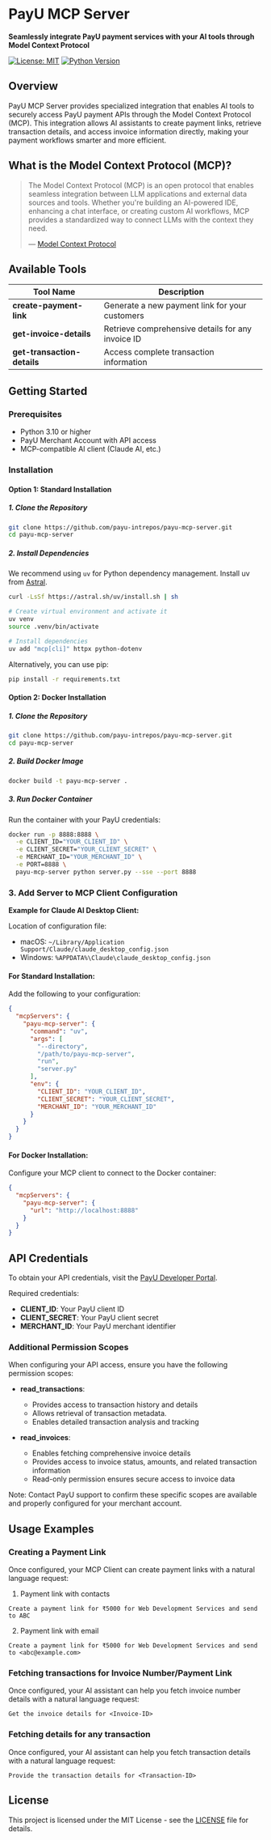 # PayU MCP Server

**Seamlessly integrate PayU payment services with your AI tools through Model Context Protocol**

[![License: MIT](https://img.shields.io/badge/License-MIT-blue.svg)](https://opensource.org/licenses/MIT)
[![Python Version](https://img.shields.io/badge/python-3.10-green)](https://www.python.org/downloads/release/python-3100/)

## Overview

PayU MCP Server provides specialized integration that enables AI tools to securely access PayU payment APIs through the Model Context Protocol (MCP). This integration allows AI assistants to create payment links, retrieve transaction details, and access invoice information directly, making your payment workflows smarter and more efficient.

## What is the Model Context Protocol (MCP)?

> The Model Context Protocol (MCP) is an open protocol that enables seamless integration between LLM applications and external data sources and tools. Whether you're building an AI-powered IDE, enhancing a chat interface, or creating custom AI workflows, MCP provides a standardized way to connect LLMs with the context they need.
>
> &mdash; [Model Context Protocol](https://github.com/modelcontextprotocol)

## Available Tools

| Tool Name | Description |
|-------------------------------|---------------------------------------------------------------|
| **create-payment-link** | Generate a new payment link for your customers |
| **get-invoice-details** | Retrieve comprehensive details for any invoice ID |
| **get-transaction-details** | Access complete transaction information |

## Getting Started

### Prerequisites

- Python 3.10 or higher
- PayU Merchant Account with API access
- MCP-compatible AI client (Claude AI, etc.)

### Installation

#### Option 1: Standard Installation

##### 1. Clone the Repository

```bash
git clone https://github.com/payu-intrepos/payu-mcp-server.git
cd payu-mcp-server
```

##### 2. Install Dependencies

We recommend using `uv` for Python dependency management. Install uv from [Astral](https://docs.astral.sh/uv/getting-started/installation/).

```bash
curl -LsSf https://astral.sh/uv/install.sh | sh

# Create virtual environment and activate it
uv venv
source .venv/bin/activate

# Install dependencies
uv add "mcp[cli]" httpx python-dotenv
```

Alternatively, you can use pip:

```bash
pip install -r requirements.txt
```

#### Option 2: Docker Installation

##### 1. Clone the Repository

```bash
git clone https://github.com/payu-intrepos/payu-mcp-server.git
cd payu-mcp-server
```

##### 2. Build Docker Image

```bash
docker build -t payu-mcp-server .
```

##### 3. Run Docker Container

Run the container with your PayU credentials:


```bash
docker run -p 8888:8888 \
  -e CLIENT_ID="YOUR_CLIENT_ID" \
  -e CLIENT_SECRET="YOUR_CLIENT_SECRET" \
  -e MERCHANT_ID="YOUR_MERCHANT_ID" \
  -e PORT=8888 \
  payu-mcp-server python server.py --sse --port 8888
```

### 3. Add Server to MCP Client Configuration

**Example for Claude AI Desktop Client:**

Location of configuration file:
- macOS: `~/Library/Application Support/Claude/claude_desktop_config.json`
- Windows: `%APPDATA%\Claude\claude_desktop_config.json`

#### For Standard Installation:

Add the following to your configuration:

```json
{
  "mcpServers": {
    "payu-mcp-server": {
      "command": "uv",
      "args": [
        "--directory",
        "/path/to/payu-mcp-server",
        "run",
        "server.py"
      ],
      "env": {
        "CLIENT_ID": "YOUR_CLIENT_ID",
        "CLIENT_SECRET": "YOUR_CLIENT_SECRET",
        "MERCHANT_ID": "YOUR_MERCHANT_ID"
      }
    }
  }
}
```

#### For Docker Installation:

Configure your MCP client to connect to the Docker container:

```json
{
  "mcpServers": {
    "payu-mcp-server": {
      "url": "http://localhost:8888"
    }
  }
}
```

## API Credentials

To obtain your API credentials, visit the [PayU Developer Portal](https://docs.payu.in/docs/get-client-id-and-secret-from-dashboard).

Required credentials:
- **CLIENT_ID**: Your PayU client ID
- **CLIENT_SECRET**: Your PayU client secret
- **MERCHANT_ID**: Your PayU merchant identifier

### Additional Permission Scopes

When configuring your API access, ensure you have the following permission scopes:

- **read_transactions**: 
  - Provides access to transaction history and details
  - Allows retrieval of transaction metadata.
  - Enables detailed transaction analysis and tracking


- **read_invoices**:
  - Enables fetching comprehensive invoice details
  - Provides access to invoice status, amounts, and related transaction information
  - Read-only permission ensures secure access to invoice data

Note: Contact PayU support to confirm these specific scopes are available and properly configured for your merchant account.

## Usage Examples

### Creating a Payment Link 

Once configured, your MCP Client can create payment links with a natural language request:

1. Payment link with contacts 

```
Create a payment link for ₹5000 for Web Development Services and send to ABC
```
2. Payment link with email 

```
Create a payment link for ₹5000 for Web Development Services and send to <abc@example.com>

```



### Fetching transactions for Invoice Number/Payment Link

Once configured, your AI assistant can help you fetch invoice number details with a natural language request:

```
Get the invoice details for <Invoice-ID>
```

### Fetching details for any transaction

Once configured, your AI assistant can help you fetch transaction details with a natural language request:

```
Provide the transaction details for <Transaction-ID>
```

## License

This project is licensed under the MIT License - see the [LICENSE](LICENSE) file for details.